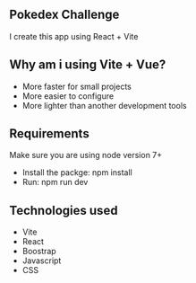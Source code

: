 ## Pokedex Challenge

I create this app using React + Vite

## Why am i using Vite + Vue?

- More faster for small projects
- More easier to configure
- More lighter than another development tools

## Requirements

Make sure you are using node version 7+

- Install the packge: npm install
- Run: npm run dev

## Technologies used

- Vite
- React
- Boostrap
- Javascript
- CSS
